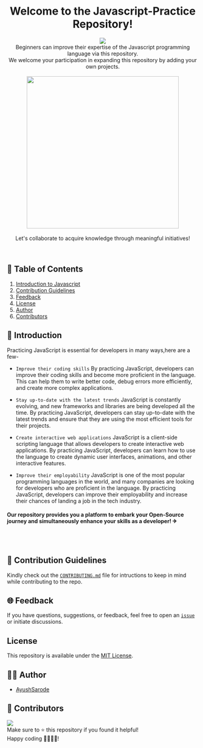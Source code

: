 <div align="center"> 

  # Welcome to the Javascript-Practice Repository! 

 ![](https://api.visitorbadge.io/api/VisitorHit?user=ayushsarode&repo=Javascript-Practice&countColor=#7370fd)
 <br>
Beginners can improve their expertise of the Javascript programming language via this repository.<br>
We welcome your participation in expanding this repository by adding your own projects.
<br>
<br>
<img src="https://cdn-images-1.medium.com/v2/resize:fit:1600/1*OF0xEMkWBv-69zvmNs6RDQ.gif" width="400"/>
  <br> <br>
Let's collaborate to acquire knowledge through meaningful initiatives! 
</div>
<br>
 
## 🧾 Table of Contents 

1. [Introduction to Javascript](#intro)
2. [Contribution Guidelines](#guidelines)
3. [Feedback](#feedback)
4. [License](#license)
5. [Author](#author)
6. [Contributors](#contributors)

 
<a name="intro"></a>

## 📃 Introduction 

Practicing JavaScript is essential for developers in many ways,here are a few-

- `Improve their coding skills`
  By practicing JavaScript, developers can improve their coding skills and become more proficient in the language. This can help them to write better code, debug errors more efficiently, and create more complex applications.

- `Stay up-to-date with the latest trends`
   JavaScript is constantly evolving, and new frameworks and libraries are being developed all the time. By practicing JavaScript, developers can stay up-to-date with the latest trends and ensure that they are using the most efficient tools for their projects.

- `Create interactive web applications`
  JavaScript is a client-side scripting language that allows developers to create interactive web applications. By practicing JavaScript, developers can learn how to use the language to create dynamic user interfaces, animations, and other interactive features.

- `Improve their employability`
   JavaScript is one of the most popular programming languages in the world, and many companies are looking for developers who are proficient in the language. By practicing JavaScript, developers can improve their employability and increase their chances of landing a job in the tech industry.

#### Our repository provides you a platform to embark your Open-Source journey and simultaneously enhance your skills as a developer! ✈

 <br> 
</div> <br>

<a name="guidelines"></a>

## 📝 Contribution Guidelines
Kindly check out the [`CONTRIBUTING.md`](./CONTRIBUTING.MD) file for intructions to keep in mind while contributing to the repo.

 <a name="feedback"></a>

## 🌐 Feedback

If you have questions, suggestions, or feedback, feel free to open an [`issue`](https://github.com/ayushsarode/Javascript-Practice/issues) or initiate discussions.


 <a name="license"></a>
   
## License
This repository is available under the [MIT License](./LICENSE).


<a name="author"></a>
 
## 👨‍💻 Author

- [AyushSarode](https://www.github.com/ayushsarode)


  
 <a name="contributors"></a>

## 👥 Contributors

<a href="https://github.com/ayushsarode/Javascript-Practice/graphs/contributors">
  <img src="https://contrib.rocks/image?repo=ayushsarode/Javascript-Practice" />
</a>


<br>
Make sure to ⭐ this repository if you found it helpful!
<br> Happy coding 👨‍💻👩‍💻!
